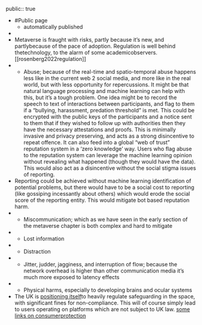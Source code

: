 public:: true

- #Public page
	 - automatically published
-
- Metaverse is fraught with risks, partly because it’s new, and partlybecause of the pace of adoption. Regulation is well behind thetechnology, to the alarm of some academicobservers.[[rosenberg2022regulation]]
-
	 - Abuse; because of the real-time and spatio-temporal abuse happens less like in the current web 2 social media, and more like in the real world, but with less opportunity for repercussions. It might be that natural language processing and machine learning can help with this, but it’s a tough problem. One idea might be to record the speech to text of interactions between participants, and flag to them if a “bullying, harassment, predation threshold” is met. This could be encrypted with the public keys of the participants and a notice sent to them that if they wished to follow up with authorities then they have the necessary attestations and proofs. This is minimally invasive and privacy preserving, and acts as a strong disincentive to repeat offence. It can also feed into a global “web of trust” reputation system in a ‘zero knowledge’ way. Users who flag abuse to the reputation system can leverage the machine learning opinion without revealing what happened (though they would have the data). This would also act as a disincentive without the social stigma issues of reporting.
- Reporting could be achieved without machine learning identification of potential problems, but there would have to be a social cost to reporting (like gossiping incessantly about others) which would erode the social score of the reporting entity. This would mitigate bot based reputation harm.
-
	 - Miscommunication; which as we have seen in the early section of the metaverse chapter is both complex and hard to mitigate
-
	 - Lost information
-
	 - Distraction
-
	 - Jitter, judder, jagginess, and interruption of flow; because the network overhead is higher than other communication media it’s much more exposed to latency effects
-
	 - Physical harms, especially to developing brains and ocular systems
- The UK is [positioning itself](https://bills.parliament.uk/bills/3137)to heavily regulate safeguarding in the space, with significant fines for non-compliance. This will of course simply lead to users operating on platforms which are not subject to UK law.  [some links on consumerprotection](https://dataethics.eu/the-three-ms-of-the-metaverse/)